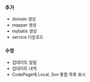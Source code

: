 ### 추가

- domain 생성
- mapper 생성
- mybatis 생성
- service 다운로드

### 수정

- 업데이트 알림
- 업데이트 내역
- CodePage에 Local, Svn 통합 목록 표시
